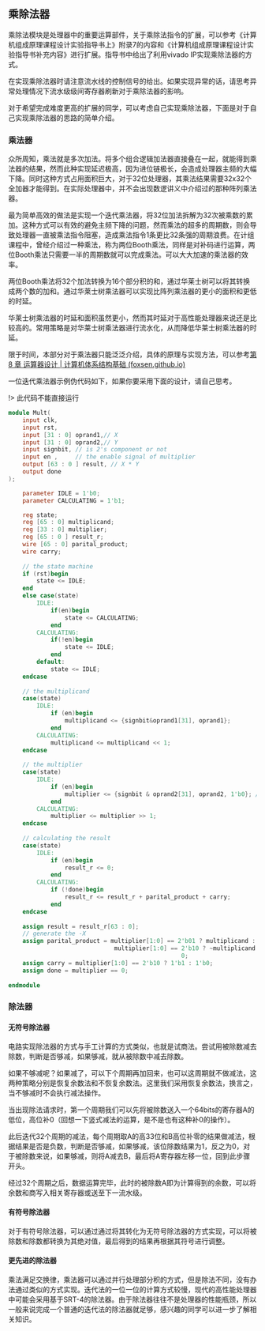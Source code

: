 ## 乘除法器

乘除法模块是处理器中的重要运算部件，关于乘除法指令的扩展，可以参考《计算机组成原理课程设计实验指导书上》附录7的内容和《计算机组成原理课程设计实验指导书补充内容》进行扩展。指导书中给出了利用vivado IP实现乘除法器的方式。

在实现乘除法器时请注意流水线的控制信号的给出。如果实现异常的话，请思考异常处理情况下流水级级间寄存器刷新对于乘除法器的影响。

对于希望完成难度更高的扩展的同学，可以考虑自己实现乘除法器，下面是对于自己实现乘除法器的思路的简单介绍。

### 乘法器

众所周知，乘法就是多次加法。将多个组合逻辑加法器直接叠在一起，就能得到乘法器的结果，然而此种实现延迟极高，因为进位链极长，会造成处理器主频的大幅下降。同时这种方式占用面积巨大，对于32位处理器，其乘法结果需要32x32个全加器才能得到。在实际处理器中，并不会出现数逻讲义中介绍过的那种阵列乘法器。

最为简单高效的做法是实现一个迭代乘法器，将32位加法拆解为32次被乘数的累加。这种方式可以有效的避免主频下降的问题，然而乘法的超多的周期数，则会导致处理器一直被乘法指令阻塞，造成乘法指令1条更比32条强的周期浪费。在计组课程中，曾经介绍过一种乘法，称为两位Booth乘法，同样是对补码进行运算，两位Booth乘法只需要一半的周期数就可以完成乘法。可以大大加速的乘法器的效率。

两位Booth乘法将32个加法转换为16个部分积的和，通过华莱士树可以将其转换成两个数的加和。通过华莱士树乘法器可以实现比阵列乘法器的更小的面积和更低的时延。

华莱士树乘法器的时延和面积虽然更小，然而其时延对于高性能处理器来说还是比较高的。常用策略是对华莱士树乘法器进行流水化，从而降低华莱士树乘法器的时延。

限于时间，本部分对于乘法器只能泛泛介绍，具体的原理与实现方法，可以参考[第 8 章 运算器设计 | 计算机体系结构基础 (foxsen.github.io)](https://foxsen.github.io/archbase/运算器设计.html#定点补码乘法器)

一位迭代乘法器示例伪代码如下，如果你要采用下面的设计，请自己思考。

!> 此代码不能直接运行

```verilog
module Mult(
    input clk, 
    input rst,
    input [31 : 0] oprand1,// X
    input [31 : 0] oprand2,// Y
    input signbit, // is 2's component or not
    input en ,     // the enable signal of multiplier
    output [63 : 0 ] result, // X * Y
    output done
);

    parameter IDLE = 1'b0;
    parameter CALCULATING = 1'b1;

    reg state;
    reg [65 : 0] multiplicand;
    reg [33 : 0] multiplier;
    reg [65 : 0 ] result_r; 
    wire [65 : 0] parital_product;
    wire carry;
    
    // the state machine
    if (rst)begin
        state <= IDLE;
    end
    else case(state)
        IDLE:
            if(en)begin
                state <= CALCULATING;
            end
        CALCULATING:
            if(!en)begin
                state <= IDLE;
            end
        default:
            state <= IDLE;
    endcase  
    
    // the multiplicand
    case(state)
        IDLE:
            if (en)begin
                multiplicand <= {signbit&oprand1[31], oprand1};
            end
        CALCULATING:
            multiplicand <= multiplicand << 1;
    endcase
    
    // the multiplier
    case(state)
        IDLE:
            if (en)begin
                multiplier <= {signbit & oprand2[31], oprand2, 1'b0}; // add zero to multiplier as y_{-1}
            end
        CALCULATING:
            multiplier <= multiplier >> 1;
    endcase
    
    // calculating the result
    case(state)
        IDLE:
            if (en)begin
                result_r <= 0;
            end
        CALCULATING:
            if (!done)begin
                result_r <= result_r + parital_product + carry;
            end
    endcase 
        
    assign result = result_r[63 : 0];
    // generate the -X
    assign parital_product = multiplier[1:0] == 2'b01 ? multiplicand :
                              multiplier[1:0] == 2'b10 ? ~multiplicand  :
                                                 0;
    assign carry = multiplier[1:0] == 2'b10 ? 1'b1 : 1'b0;
    assign done = multiplier == 0;
    
endmodule
```



### 除法器

#### 无符号除法器

电路实现除法器的方式与手工计算的方式类似，也就是试商法。尝试用被除数减去除数，判断是否够减，如果够减，就从被除数中减去除数。

如果不够减呢？如果减了，可以下个周期再加回来，也可以这周期就不做减法，这两种策略分别是恢复余数法和不恢复余数法。这里我们采用恢复余数法，换言之，当不够减时不会执行减法操作。

当出现除法请求时，第一个周期我们可以先将被除数送入一个64bits的寄存器A的低位，高位补0（回想一下竖式减法的运算，是不是也有这种补0的操作）。

此后迭代32个周期的减法，每个周期取A的高33位和B高位补零的结果做减法，根据结果是否是负数，判断是否够减，如果够减，该位除数结果为1，反之为0，对于被除数来说，如果够减，则将A减去B，最后将A寄存器左移一位，回到此步骤开头。

经过32个周期之后，数据运算完毕，此时的被除数A即为计算得到的余数，可以将余数和商写入相关寄存器或送至下一流水级。

#### 有符号除法器

对于有符号除法器，可以通过通过将其转化为无符号除法器的方式实现，可以将被除数和除数都转换为其绝对值，最后得到的结果再根据其符号进行调整。

####  更先进的除法器

乘法满足交换律，乘法器可以通过并行处理部分积的方式，但是除法不同，没有办法通过类似的方式实现。迭代法的一位一位的计算方式较慢，现代的高性能处理器中可能会采用基于SRT-4的除法器。由于除法器往往不是处理器的性能瓶颈，所以一般来说完成一个普通的迭代法的除法器就足够，感兴趣的同学可以进一步了解相关知识。